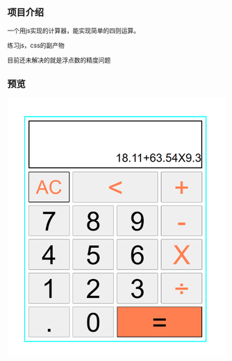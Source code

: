 ## 项目介绍

一个用js实现的计算器，能实现简单的四则运算。

练习js，css的副产物

目前还未解决的就是浮点数的精度问题

## 预览

<img src="./preview.png" alt="preview" style="zoom:75%;" />